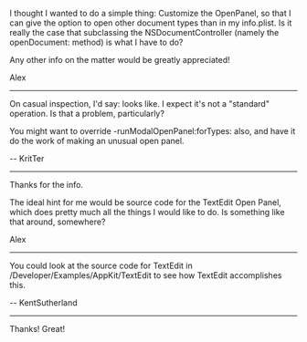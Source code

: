 I thought I wanted to do a simple thing: Customize the OpenPanel, so that I can give the option to open other document types than in my info.plist.
Is it really the case that subclassing the NSDocumentController (namely the openDocument: method) is what I have to do?

Any other info on the matter would be greatly appreciated!

Alex

----

On casual inspection, I'd say: looks like. I expect it's not a "standard" operation. Is that a problem, particularly?

You might want to override -runModalOpenPanel:forTypes: also, and have it do the work of making an unusual open panel.

-- KritTer

----

Thanks for the info.

The ideal hint for me would be source code for the TextEdit Open Panel, which does pretty much all the things I would like to do. Is something like that around, somewhere?

Alex

----

You could look at the source code for TextEdit in /Developer/Examples/AppKit/TextEdit to see how TextEdit accomplishes this.

-- KentSutherland

----

Thanks! Great!

